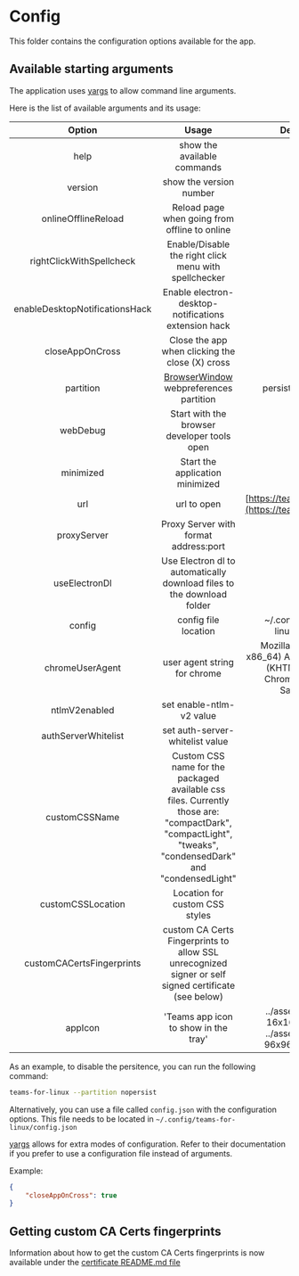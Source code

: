 # Config

This folder contains the configuration options available for the app.

## Available starting arguments

The application uses [yargs](https://www.npmjs.com/package/yargs) to allow command line arguments.

Here is the list of available arguments and its usage:

| Option | Usage | Default Value |
|:-:|:-:|:-:|
| help  | show the available commands | false |
| version | show the version number | false |
| onlineOfflineReload | Reload page when going from offline to online | true |
| rightClickWithSpellcheck | Enable/Disable the right click menu with spellchecker | true |
| enableDesktopNotificationsHack | Enable electron-desktop-notifications extension hack | false |
| closeAppOnCross | Close the app when clicking the close (X) cross | false |
| partition | [BrowserWindow](https://electronjs.org/docs/api/browser-window) webpreferences partition | persist:teams-4-linux |
| webDebug | Start with the browser developer tools open  |  false |
| minimized | Start the application minimized | false |
| url | url to open | [https://teams.microsoft.com/](https://teams.microsoft.com/) |
| proxyServer | Proxy Server with format address:port | None |
| useElectronDl | Use Electron dl to automatically download files to the download folder | false |
| config | config file location | ~/.config/teams-for-linux/config.json |
| chromeUserAgent | user agent string for chrome | Mozilla/5.0 (X11; Linux x86_64) AppleWebKit/537.36 (KHTML, like Gecko) Chrome/77.0.3831.6 Safari/537.36 |
| ntlmV2enabled | set enable-ntlm-v2 value | true |
| authServerWhitelist | set auth-server-whitelist value | * |
| customCSSName | Custom CSS name for the packaged available css files. Currently those are: "compactDark", "compactLight", "tweaks", "condensedDark" and "condensedLight" | |
| customCSSLocation | Location for custom CSS styles | |
| customCACertsFingerprints | custom CA Certs Fingerprints to allow SSL unrecognized signer or self signed certificate (see below) | [] |
| appIcon | 'Teams app icon to show in the tray' | ../assets/icons/icon-16x16.png if Mac or ../assets/icons/icon-96x96.png otherwise|  

As an example, to disable the persitence, you can run the following command:

```bash
teams-for-linux --partition nopersist
```

Alternatively, you can use a file called `config.json` with the configuration options. This file needs to be located in `~/.config/teams-for-linux/config.json`

[yargs](https://www.npmjs.com/package/yargs) allows for extra modes of configuration. Refer to their documentation if you prefer to use a configuration file instead of arguments.

Example:

```json
{
    "closeAppOnCross": true
}
```

## Getting custom CA Certs fingerprints

Information about how to get the custom CA Certs fingerprints is now available under the [certificate README.md file](../certificate/README.md)
